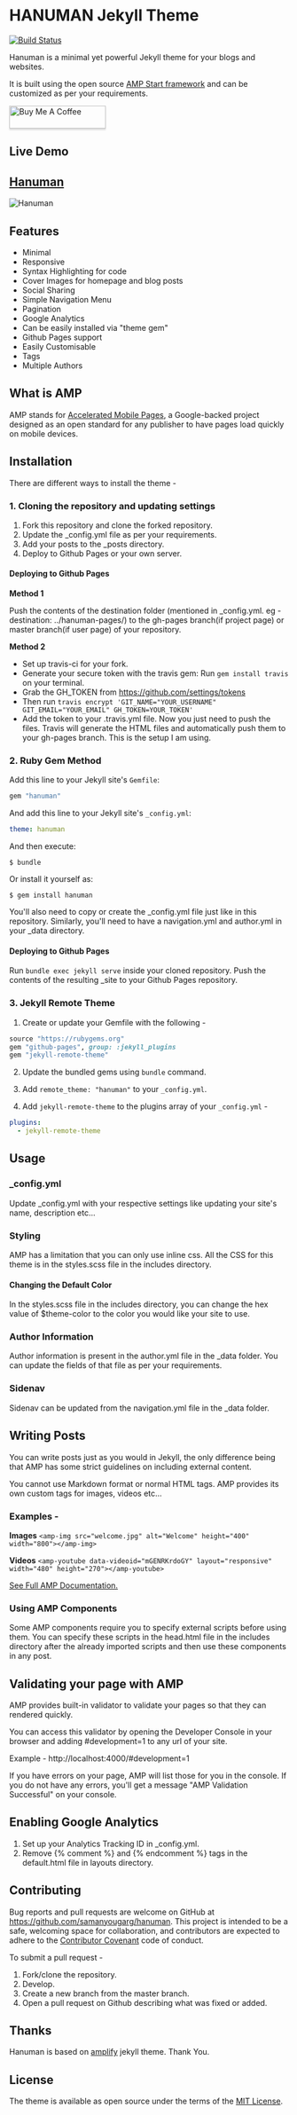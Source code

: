 # HANUMAN Jekyll Theme

[![Build Status](https://travis-ci.org/samanyougarg/hanuman.svg?branch=master)](https://travis-ci.org/samanyougarg/hanuman)

Hanuman is a minimal yet powerful Jekyll theme for your blogs and websites.

It is built using the open source [AMP Start framework](https://www.ampstart.com/) and can be customized as per your requirements.

<a href="https://www.buymeacoffee.com/samanyougarg"><img src="https://www.buymeacoffee.com/assets/img/custom_images/orange_img.png" alt="Buy Me A Coffee" style="height: 41px !important;width: 174px !important;box-shadow: 0px 3px 2px 0px rgba(190, 190, 190, 0.5) !important;-webkit-box-shadow: 0px 3px 2px 0px rgba(190, 190, 190, 0.5) !important;" target="_blank"></a>

## Live Demo
## [Hanuman](https://samanyougarg.com/hanuman)
![Hanuman](/Screenshots/hanuman.jpg "Hanuman Preview")


## Features

- Minimal
- Responsive
- Syntax Highlighting for code
- Cover Images for homepage and blog posts
- Social Sharing
- Simple Navigation Menu
- Pagination
- Google Analytics
- Can be easily installed via "theme gem"
- Github Pages support
- Easily Customisable
- Tags
- Multiple Authors

## What is AMP

AMP stands for [Accelerated Mobile Pages](https://www.ampproject.org/), a Google-backed project designed as an open standard for any publisher to have pages load quickly on mobile devices.

## Installation

There are different ways to install the theme -

### 1. Cloning the repository and updating settings
1. Fork this repository and clone the forked repository.
2. Update the _config.yml file as per your requirements.
3. Add your posts to the _posts directory.
4. Deploy to Github Pages or your own server.

#### Deploying to Github Pages
**Method 1**

Push the contents of the destination folder (mentioned in _config.yml. eg - destination: ../hanuman-pages/) to the gh-pages branch(if project page) or master branch(if user page) of your repository.

**Method 2**

- Set up travis-ci for your fork.
- Generate your secure token with the travis gem:
  Run `gem install travis` on your terminal.
- Grab the GH_TOKEN from https://github.com/settings/tokens
- Then run `travis encrypt 'GIT_NAME="YOUR_USERNAME" GIT_EMAIL="YOUR_EMAIL" GH_TOKEN=YOUR_TOKEN'`
- Add the token to your .travis.yml file.
Now you just need to push the files. Travis will generate the HTML files and automatically push them to your gh-pages branch.
This is the setup I am using.

### 2. Ruby Gem Method
Add this line to your Jekyll site's `Gemfile`:

```ruby
gem "hanuman"
```

And add this line to your Jekyll site's `_config.yml`:

```yaml
theme: hanuman
```

And then execute:

    $ bundle

Or install it yourself as:

    $ gem install hanuman

You'll also need to copy or create the _config.yml file just like in this repository. Similarly, you'll need to have a navigation.yml and author.yml in your _data directory.

#### Deploying to Github Pages
Run `bundle exec jekyll serve` inside your cloned repository. Push the contents of the resulting _site to your Github Pages repository.


### 3. Jekyll Remote Theme
1. Create or update your Gemfile with the following -

```ruby
source "https://rubygems.org"
gem "github-pages", group: :jekyll_plugins
gem "jekyll-remote-theme"
```

2. Update the bundled gems using `bundle` command.

3. Add `remote_theme: "hanuman"` to your `_config.yml`.

4. Add `jekyll-remote-theme` to the plugins array of your `_config.yml` -

```yaml
plugins:
  - jekyll-remote-theme
```

## Usage

### _config.yml
Update _config.yml with your respective settings like updating your site's name, description etc...

### Styling
AMP has a limitation that you can only use inline css.
All the CSS for this theme is in the styles.scss file in the includes directory.

#### Changing the Default Color
In the styles.scss file in the includes directory, you can change the hex value of $theme-color to the color you would like your site to use.

### Author Information
Author information is present in the author.yml file in the _data folder. You can update the fields of that file as per your requirements.

### Sidenav
Sidenav can be updated from the navigation.yml file in the _data folder.

## Writing Posts
You can write posts just as you would in Jekyll, the only difference being that AMP has some strict guidelines on including external content.

You cannot use Markdown format or normal HTML tags. AMP provides its own custom tags for images, videos etc...

### Examples -

**Images**
`<amp-img src="welcome.jpg" alt="Welcome" height="400" width="800"></amp-img>`

**Videos**
`<amp-youtube data-videoid="mGENRKrdoGY" layout="responsive" width="480" height="270"></amp-youtube>`

[See Full AMP Documentation.](https://www.ampproject.org/docs/)

### Using AMP Components
Some AMP components require you to specify external scripts before using them.
You can specify these scripts in the head.html file in the includes directory after the already imported scripts and then use these components in any post.

## Validating your page with AMP
AMP provides built-in validator to validate your pages so that they can rendered quickly.

You can access this validator by opening the Developer Console in your browser and adding #development=1 to any url of your site.

Example -
http://localhost:4000/#development=1

If you have errors on your page, AMP will list those for you in the console. If you do not have any errors, you'll get a message "AMP Validation Successful" on your console.

## Enabling Google Analytics
1. Set up your Analytics Tracking ID in _config.yml.
2. Remove {% comment %} and {% endcomment %} tags in the default.html file in layouts directory.

## Contributing

Bug reports and pull requests are welcome on GitHub at https://github.com/samanyougarg/hanuman. This project is intended to be a safe, welcoming space for collaboration, and contributors are expected to adhere to the [Contributor Covenant](http://contributor-covenant.org) code of conduct.

To submit a pull request -

1. Fork/clone the repository.
2. Develop.
3. Create a new branch from the master branch.
4. Open a pull request on Github describing what was fixed or added.

## Thanks
Hanuman is based on [amplify](https://github.com/ageitgey/amplify) jekyll theme. Thank You.

## License

The theme is available as open source under the terms of the [MIT License](https://opensource.org/licenses/MIT).

